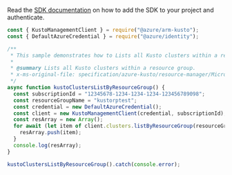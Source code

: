 Read the [SDK documentation](https://github.com/Azure/azure-sdk-for-js/blob/%40azure%2Farm-kusto_7.1.1/sdk/kusto/arm-kusto/README.md) on how to add the SDK to your project and authenticate.

```javascript
const { KustoManagementClient } = require("@azure/arm-kusto");
const { DefaultAzureCredential } = require("@azure/identity");

/**
 * This sample demonstrates how to Lists all Kusto clusters within a resource group.
 *
 * @summary Lists all Kusto clusters within a resource group.
 * x-ms-original-file: specification/azure-kusto/resource-manager/Microsoft.Kusto/stable/2022-02-01/examples/KustoClustersListByResourceGroup.json
 */
async function kustoClustersListByResourceGroup() {
  const subscriptionId = "12345678-1234-1234-1234-123456789098";
  const resourceGroupName = "kustorptest";
  const credential = new DefaultAzureCredential();
  const client = new KustoManagementClient(credential, subscriptionId);
  const resArray = new Array();
  for await (let item of client.clusters.listByResourceGroup(resourceGroupName)) {
    resArray.push(item);
  }
  console.log(resArray);
}

kustoClustersListByResourceGroup().catch(console.error);
```
